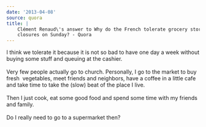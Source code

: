 ```yaml
---
date: '2013-04-08'
source: quora
title: |
    Clément Renaud\'s answer to Why do the French tolerate grocery store
    closures on Sunday? - Quora
---
```


I think we tolerate it because it is not so bad to have one day a week
without buying some stuff and queuing at the cashier.\
\
Very few people actually go to church. Personally, I go to the market to
buy fresh  vegetables, meet friends and neighbors, have a coffee in a
little cafe and take time to take the (slow) beat of the place I live.\
\
Then I just cook, eat some good food and spend some time with my friends
and family.\
\
Do I really need to go to a supermarket then?
